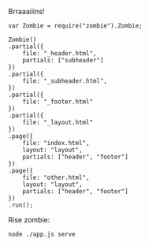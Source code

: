 Brraaaiiins!

    var Zombie = require("zombie").Zombie;
    
    Zombie()
    .partial({
        file: "_header.html",
        partials: ["subheader"]
    })
    .partial({
        file: "_subheader.html",
    })
    .partial({
        file: "_footer.html"
    })
    .partial({
        file: "_layout.html"
    })
    .page({
        file: "index.html",
        layout: "layout",
        partials: ["header", "footer"]
    })
    .page({
        file: "other.html",
        layout: "layout",
        partials: ["header", "footer"]
    })
    .run();

Rise zombie:

    node ./app.js serve
